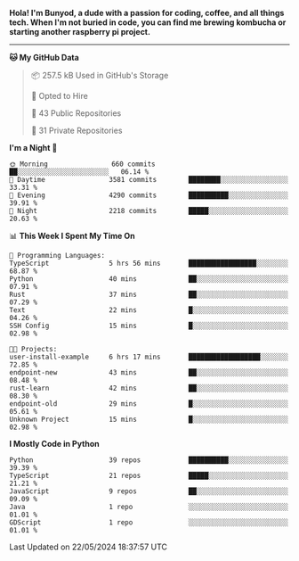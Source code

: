 <p>
<b>Hola! I'm Bunyod, a dude with a passion for coding, coffee, and all things tech. When I'm not buried in code, you can find me brewing kombucha or starting another raspberry pi project.</b>
</p>

---

<!--START_SECTION:waka-->
**🐱 My GitHub Data** 

> 📦 257.5 kB Used in GitHub's Storage 
 > 
> 💼 Opted to Hire
 > 
> 📜 43 Public Repositories 
 > 
> 🔑 31 Private Repositories 
 > 
**I'm a Night 🦉** 

```text
🌞 Morning                660 commits         ██░░░░░░░░░░░░░░░░░░░░░░░   06.14 % 
🌆 Daytime                3581 commits        ████████░░░░░░░░░░░░░░░░░   33.31 % 
🌃 Evening                4290 commits        ██████████░░░░░░░░░░░░░░░   39.91 % 
🌙 Night                  2218 commits        █████░░░░░░░░░░░░░░░░░░░░   20.63 % 
```


📊 **This Week I Spent My Time On** 

```text
💬 Programming Languages: 
TypeScript               5 hrs 56 mins       █████████████████░░░░░░░░   68.87 % 
Python                   40 mins             ██░░░░░░░░░░░░░░░░░░░░░░░   07.91 % 
Rust                     37 mins             ██░░░░░░░░░░░░░░░░░░░░░░░   07.29 % 
Text                     22 mins             █░░░░░░░░░░░░░░░░░░░░░░░░   04.26 % 
SSH Config               15 mins             █░░░░░░░░░░░░░░░░░░░░░░░░   02.98 % 

🐱‍💻 Projects: 
user-install-example     6 hrs 17 mins       ██████████████████░░░░░░░   72.85 % 
endpoint-new             43 mins             ██░░░░░░░░░░░░░░░░░░░░░░░   08.48 % 
rust-learn               42 mins             ██░░░░░░░░░░░░░░░░░░░░░░░   08.30 % 
endpoint-old             29 mins             █░░░░░░░░░░░░░░░░░░░░░░░░   05.61 % 
Unknown Project          15 mins             █░░░░░░░░░░░░░░░░░░░░░░░░   02.98 % 
```

**I Mostly Code in Python** 

```text
Python                   39 repos            ██████████░░░░░░░░░░░░░░░   39.39 % 
TypeScript               21 repos            █████░░░░░░░░░░░░░░░░░░░░   21.21 % 
JavaScript               9 repos             ██░░░░░░░░░░░░░░░░░░░░░░░   09.09 % 
Java                     1 repo              ░░░░░░░░░░░░░░░░░░░░░░░░░   01.01 % 
GDScript                 1 repo              ░░░░░░░░░░░░░░░░░░░░░░░░░   01.01 % 
```




 Last Updated on 22/05/2024 18:37:57 UTC
<!--END_SECTION:waka-->
